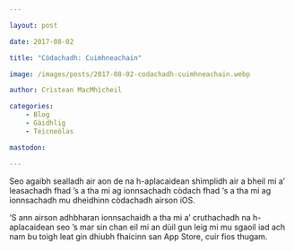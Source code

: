 ```yaml
---

layout: post

date: 2017-08-02

title: "Còdachadh: Cuimhneachain"

image: /images/posts/2017-08-02-codachadh-cuimhneachain.webp

author: Crìstean MacMhìcheil

categories:
    - Blog
    - Gàidhlig
    - Teicneòlas

mastodon:

---
```


Seo agaibh sealladh air aon de na h-aplacaidean shìmplidh air a bheil mi a’ leasachadh fhad ’s a tha mi ag ionnsachadh còdach fhad ‘s a tha mi ag ionnsachadh mu dheidhinn còdachadh airson iOS.

‘S ann airson adhbharan ionnsachaidh a tha mi a’ cruthachadh na h-aplacaidean seo ’s mar sin chan eil mi an dùil gun leig mi mu sgaoil iad ach nam bu toigh leat gin dhiubh fhaicinn san App Store, cuir fios thugam.
